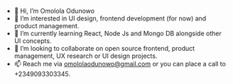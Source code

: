 - 👋 Hi, I’m Omolola Odunowo
- 👀 I’m interested in UI design, frontend development (for now) and product management.
- 🌱 I’m currently learning React, Node Js and Mongo DB alongside other UI concepts.
- 💞️ I’m looking to collaborate on open source frontend, product management, UX research or UI design projects.
- 📫 Reach me via omololaodunowo@gmail.com or you can place a call to +2349093303345.


